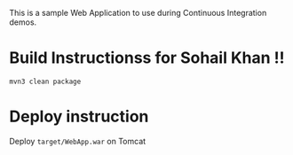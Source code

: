 This is a sample Web Application to use during Continuous Integration demos.

# Build Instructionss for Sohail Khan !!

```
mvn3 clean package
```

# Deploy instruction

Deploy ```target/WebApp.war``` on Tomcat
 
